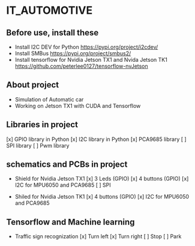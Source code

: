 # IT_AUTOMOTIVE
## Before use, install these
* Install I2C DEV for Python
https://pypi.org/project/i2cdev/
* Install SMBus
https://pypi.org/project/smbus2/
* Install tensorflow for Nvidia Jetson TX1 and Nvida Jetson TK1
https://github.com/peterlee0127/tensorflow-nvJetson

## About project
* Simulation of Automatic car
* Working on Jetson TX1 with CUDA and Tensorflow

## Libraries in project
[x] GPIO library in Python
[x] I2C library in Python
[x] PCA9685 library
[ ] SPI library 
[ ] Pwm library

## schematics and PCBs in project
* Shield for Nvidia Jetson TX1
  [x] 3 Leds (GPIO)
  [x] 4 buttons (GPIO)
  [x] I2C for MPU6050 and PCA9685
  [ ] SPI
  
* Shiled for Nvidia Jetson TK1
  [x] 4 buttons (GPIO)
  [x] I2C for MPU6050 and PCA9685
  
## Tensorflow and Machine learning
* Traffic sign recognization
  [x] Turn left
  [x] Turn right
  [ ] Stop
  [ ] Park
